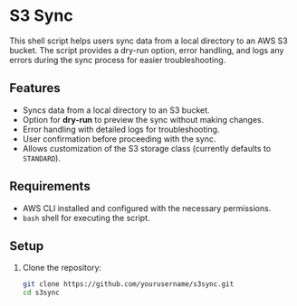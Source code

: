 # S3 Sync

This shell script helps users sync data from a local directory to an AWS S3 bucket. The script provides a dry-run option, error handling, and logs any errors during the sync process for easier troubleshooting.

## Features

- Syncs data from a local directory to an S3 bucket.
- Option for **dry-run** to preview the sync without making changes.
- Error handling with detailed logs for troubleshooting.
- User confirmation before proceeding with the sync.
- Allows customization of the S3 storage class (currently defaults to `STANDARD`).

## Requirements

- AWS CLI installed and configured with the necessary permissions.
- `bash` shell for executing the script.

## Setup

1. Clone the repository:
   ```bash
   git clone https://github.com/yourusername/s3sync.git
   cd s3sync
